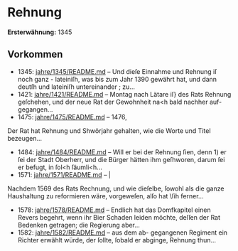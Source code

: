 # Rehnung

**Ersterwähnung:** 1345

## Vorkommen
- 1345: [jahre/1345/README.md](../jahre/1345/README.md) – Und dieſe Einnahme und Rehnung iſ noch ganz -
lateiniſh, was bis zum Jahr 1390 gewährt hat, und dann
deutſh und lateiniſh untereinander ; zu...
- 1421: [jahre/1421/README.md](../jahre/1421/README.md) – Montag nach Lätare iſ} des Rats Rehnung geſchehen,
und der neue Rat der Gewohnheit na<h bald nachher auf-
gegangen...
- 1475: [jahre/1475/README.md](../jahre/1475/README.md) – 1476,

Der Rat hat Rehnung und Shwörjahr gehalten, wie
die Worte und Titel bezeugen...
- 1484: [jahre/1484/README.md](../jahre/1484/README.md) – Will er bei der Rehnung ſien, denn 1) er ſei der
Stadt Oberherr, und die Bürger hätten ihm geſhworen,
darum ſei er befugt, in ſol<h ſäumli<h...
- 1571: [jahre/1571/README.md](../jahre/1571/README.md) – |

Nachdem 1569 des Rats Rechnung, und wie dieſelbe,
ſowohl als die ganze Haushaltung zu reformieren wäre,
vorgeweſen, alſo hat \ſih ferner...
- 1578: [jahre/1578/README.md](../jahre/1578/README.md) – Endlich hat
das Domfkapitel einen Revers begehrt, wenn ihr Bier
Schaden leiden möchte, deſſen der Rat Bedenken getragen;
die Regierung aber...
- 1582: [jahre/1582/README.md](../jahre/1582/README.md) – aus dem ab-
gegangenen Regiment ein Richter erwählt würde, der
ſollte, ſobald er abginge, Rehnung thun...
